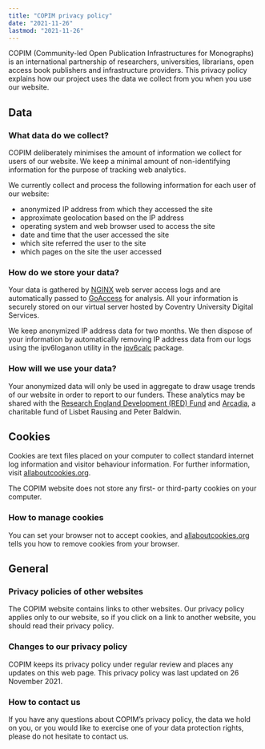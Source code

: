```yaml
---
title: "COPIM privacy policy"
date: "2021-11-26"
lastmod: "2021-11-26"
---
```


COPIM (Community-led Open Publication Infrastructures for Monographs) is an international partnership of researchers, universities, librarians, open access book publishers and infrastructure providers. This privacy policy explains how our project uses the data we collect from you when you use our website.

## Data

### What data do we collect?

COPIM deliberately minimises the amount of information we collect for users of our website. We keep a minimal amount of non-identifying information for the purpose of tracking web analytics.

We currently collect and process the following information for each user of our website:
 - anonymized IP address from which they accessed the site
 - approximate geolocation based on the IP address
 - operating system and web browser used to access the site
 - date and time that the user accessed the site
 - which site referred the user to the site
 - which pages on the site the user accessed

### How do we store your data?

Your data is gathered by [NGINX](https://www.nginx.com/) web server access logs and are automatically passed to [GoAccess](https://goaccess.io/) for analysis. All your information is securely stored on our virtual server hosted by Coventry University Digital Services.

We keep anonymized IP address data for two months. We then dispose of your information by automatically removing IP address data from our logs using the ipv6loganon utility in the [ipv6calc](https://www.deepspace6.net/projects/ipv6calc.html) package.

### How will we use your data?

Your anonymized data will only be used in aggregate to draw usage trends of our website in order to report to our funders. These analytics may be shared with the [Research England Development (RED) Fund](https://re.ukri.org/funding/our-funds-overview/research-england-development-red-fund/) and [Arcadia](https://www.arcadiafund.org.uk/), a charitable fund of Lisbet Rausing and Peter Baldwin.

## Cookies

Cookies are text files placed on your computer to collect standard internet log information and visitor behaviour information. For further information, visit [allaboutcookies.org](https://allaboutcookies.org).

The COPIM website does not store any first- or third-party cookies on your computer.

### How to manage cookies

You can set your browser not to accept cookies, and [allaboutcookies.org](https://allaboutcookies.org) tells you how to remove cookies from your browser.

## General

### Privacy policies of other websites

The COPIM website contains links to other websites. Our privacy policy applies only to our website, so if you click on a link to another website, you should read their privacy policy.

### Changes to our privacy policy

COPIM keeps its privacy policy under regular review and places any updates on this web page. This privacy policy was last updated on 26 November 2021.

### How to contact us

If you have any questions about COPIM’s privacy policy, the data we hold on you, or you would like to exercise one of your data protection rights, please do not hesitate to contact us.
